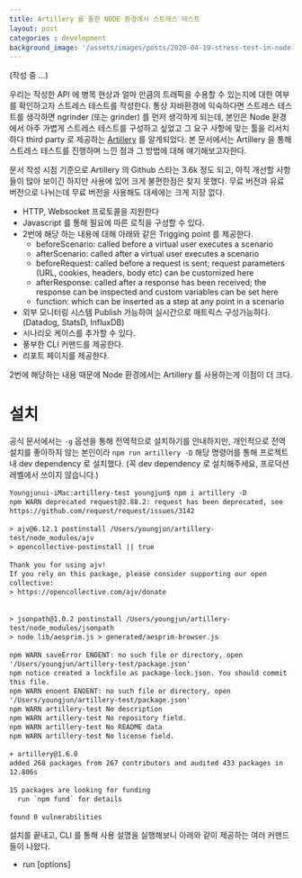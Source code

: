 ```yaml
---
title: Artillery 를 통한 NODE 환경에서 스트레스 테스트
layout: post
categories : development
background_image: '/assets/images/posts/2020-04-19-stress-test-in-node-with-artillery/artillery.jpg'
---
```


(작성 중 ...)

우리는 작성한 API 에 병목 현상과 얼마 만큼의 트래픽을 수용할 수 있는지에 대한 여부를 확인하고자 스트레스 테스트를 작성한다.
통상 자바환경에 익숙하다면 스트레스 테스트를 생각하면 ngrinder (또는 grinder) 를 먼저 생각하게 되는데, 본인은 Node 환경에서 아주 가볍게 스트레스 테스트를 구성하고 싶었고 그 요구 사항에 맞는 툴을 리서치하다 third party 로 제공하는 [Artillery](https://www.npmjs.com/package/artillery) 를 알게되었다.
본 문서에서는 Artillery 을 통해 스트레스 테스트를 진행하며 느낀 점과 그 방법에 대해 얘기해보고자한다.

문서 작성 시점 기준으로 Artillery 의 Github 스타는 3.6k 정도 되고, 아직 개선할 사항들이 많아 보이긴 하지만 사용에 있어 크게 불편한점은 찾지 못했다. 무료 버전과 유료 버전으로 나뉘는데 무료 버전을 사용해도 대세에는 크게 지장 없다.

- HTTP, Websocket 프로토콜을 지원한다
- Javascript 를 통해 필요에 따른 로직을 구성할 수 있다.
- 2번에 해당 하는 내용에 대해 아래와 같은 Trigging point 를 제공한다.
  - beforeScenario: called before a virtual user executes a scenario
  - afterScenario: called after a virtual user executes a scenario
  - beforeRequest: called before a request is sent; request parameters (URL, cookies, headers, body etc) can be customized here
  - afterResponse: called after a response has been received; the response can be inspected and custom variables can be set here
  - function: which can be inserted as a step at any point in a scenario
 - 외부 모니터링 시스템 Publish 가능하여 실시간으로 매트릭스 구성가능하다. (Datadog, StatsD, InfluxDB)
 - 시나리오 케이스를 추가할 수 있다.
 - 풍부한 CLI 커맨드를 제공한다.
 - 리포트 페이지를 제공한다.

2번에 해당하는 내용 때문에 Node 환경에서는 Artillery 를 사용하는게 이점이 더 크다.


# 설치

공식 문서에서는 `-g` 옵션을 통해 전역적으로 설치하기를 안내하지만, 개인적으로 전역 설치를 좋아하지 않는 본인이라 `npm run artillery -D` 해당 명령어를 통해 프로젝트 내 dev dependency 로 설치했다. (꼭 dev dependency 로 설치해주세요, 프로덕션 레벨에서 쓰이지 않습니다.)

```
Youngjunui-iMac:artillery-test youngjun$ npm i artillery -D
npm WARN deprecated request@2.88.2: request has been deprecated, see https://github.com/request/request/issues/3142

> ajv@6.12.1 postinstall /Users/youngjun/artillery-test/node_modules/ajv
> opencollective-postinstall || true

Thank you for using ajv!
If you rely on this package, please consider supporting our open collective:
> https://opencollective.com/ajv/donate


> jsonpath@1.0.2 postinstall /Users/youngjun/artillery-test/node_modules/jsonpath
> node lib/aesprim.js > generated/aesprim-browser.js

npm WARN saveError ENOENT: no such file or directory, open '/Users/youngjun/artillery-test/package.json'
npm notice created a lockfile as package-lock.json. You should commit this file.
npm WARN enoent ENOENT: no such file or directory, open '/Users/youngjun/artillery-test/package.json'
npm WARN artillery-test No description
npm WARN artillery-test No repository field.
npm WARN artillery-test No README data
npm WARN artillery-test No license field.

+ artillery@1.6.0
added 268 packages from 267 contributors and audited 433 packages in 12.806s

15 packages are looking for funding
  run `npm fund` for details

found 0 vulnerabilities
```

설치를 끝내고, CLI 를 통해 사용 설명을 실행해보니 아래와 같이 제공하는 여러 커맨드들이 나왔다.

- run [options] <script>    Run a test script. Example: `artillery run benchmark.json`
- quick [options] <target>  Run a quick test without writing a test script
- report [options] <file>   Create a report from a JSON file created by "artillery run" 
- convert <file>            Convert JSON to YAML and vice versa
- dino [options]            Show dinosaur of the day

이 커맨드를 보는 여러분도 `dino` 라는 커맨드에 눈길이 가실 것 같다.
프로젝트 개발자 이스터에그 정도로 보이고, 실행해보니 공룡이 나왔다. (힁..)

```
Youngjunui-iMac:artillery-test youngjun$ ./node_modules/.bin/artillery dino
 ------------
< Artillery! >
 ------------
          \
           \
                         .@
                        @.+
                       @,
                      @'
                     @'
                    @;
                  `@;
                 @+;
              .@#;'
         #@###@;'.
       :#@@@@@;.
      @@@+;'@@:
    `@@@';;;@@
   @;:@@;;;;+#
`@;`  ,@@,, @@`
      @`@   @`+
      @ ,   @ @
      @ @   @ @
```
  
궁금한건 못 참아서, 본 프로젝트랑 공룡이랑 뭔 상관이 있는지 좀 찾아보니 [artillery-dino](https://github.com/hassy/artillery-dino) 라는 프로젝트가 존재하고 artillery 를 베이스로 하며 사용하면 AWS Lambda에서 스트레스 테스트를 실행할 수 있다고 한다. (다만, 업데이트가 무려 4년전의 실험체라는 것..)
  
![gy dynogram](/assets/images/posts/2020-04-19-stress-test-in-node-with-artillery/dinogram.png)
  
# 간단한 테스트하기
  
# 시나리오 작성하여 테스트하기

![](/assets/images/posts/2020-04-19-stress-test-in-node-with-artillery/1_-zSHjtMy0RS5HZw5Pt1Nxw.png)

# 결과 확인하기